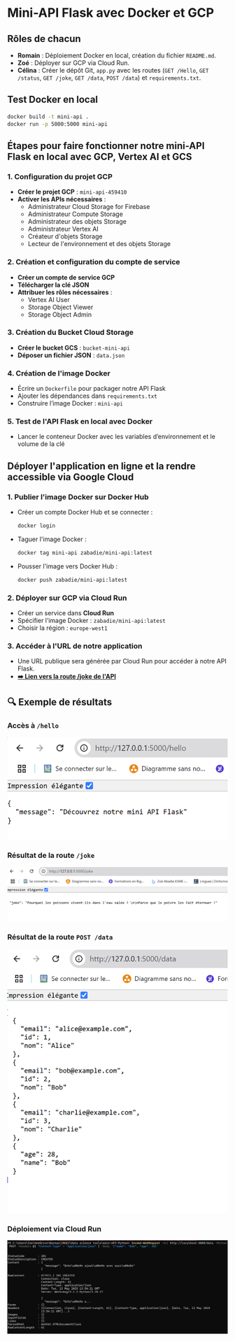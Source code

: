 
# Mini-API Flask avec Docker et GCP

## Rôles de chacun

- **Romain** : Déploiement Docker en local, création du fichier `README.md`.
- **Zoé** : Déployer sur GCP via Cloud Run.
- **Célina** : Créer le dépôt Git, `app.py` avec les routes (`GET /Hello`, `GET /status`, `GET /joke`, `GET /data`, `POST /data`) et `requirements.txt`.

## Test Docker en local

```bash
docker build -t mini-api .
docker run -p 5000:5000 mini-api
```

## Étapes pour faire fonctionner notre mini-API Flask en local avec GCP, Vertex AI et GCS

### 1. Configuration du projet GCP

- **Créer le projet GCP** : `mini-api-459410`
- **Activer les APIs nécessaires** :
  - Administrateur Cloud Storage for Firebase
  - Administrateur Compute Storage
  - Administrateur des objets Storage
  - Administrateur Vertex AI
  - Créateur d'objets Storage
  - Lecteur de l'environnement et des objets Storage

### 2. Création et configuration du compte de service

- **Créer un compte de service GCP**
- **Télécharger la clé JSON**
- **Attribuer les rôles nécessaires** :
  - Vertex AI User
  - Storage Object Viewer
  - Storage Object Admin

### 3. Création du Bucket Cloud Storage

- **Créer le bucket GCS** : `bucket-mini-api`
- **Déposer un fichier JSON** : `data.json`

### 4. Création de l'image Docker

- Écrire un `Dockerfile` pour packager notre API Flask
- Ajouter les dépendances dans `requirements.txt`
- Construire l’image Docker : `mini-api`

### 5. Test de l'API Flask en local avec Docker

- Lancer le conteneur Docker avec les variables d’environnement et le volume de la clé

## Déployer l'application en ligne et la rendre accessible via Google Cloud

### 1. Publier l'image Docker sur Docker Hub

- Créer un compte Docker Hub et se connecter :
  ```bash
  docker login
  ```

- Taguer l'image Docker :
  ```bash
  docker tag mini-api zabadie/mini-api:latest
  ```

- Pousser l'image vers Docker Hub :
  ```bash
  docker push zabadie/mini-api:latest
  ```

### 2. Déployer sur GCP via Cloud Run

- Créer un service dans **Cloud Run**
- Spécifier l’image Docker : `zabadie/mini-api:latest`
- Choisir la région : `europe-west1`

### 3. Accéder à l'URL de notre application

- Une URL publique sera générée par Cloud Run pour accéder à notre API Flask.
- **[➡️ Lien vers la route /joke de l'API](https://mini-api-981015328293.europe-west1.run.app/joke)**

## 🔍 Exemple de résultats

### Accès à `/hello`

![Hello](https://raw.githubusercontent.com/celina-git1/mini-API-Python/main/image%20(3).png)

### Résultat de la route `/joke`

![Joke](https://raw.githubusercontent.com/celina-git1/mini-API-Python/main/image%20(1).png)

### Résultat de la route `POST /data`

![Data](https://raw.githubusercontent.com/celina-git1/mini-API-Python/main/image%20(2).png)

### Déploiement via Cloud Run

![Cloud Run](https://raw.githubusercontent.com/celina-git1/mini-API-Python/main/image.png)









